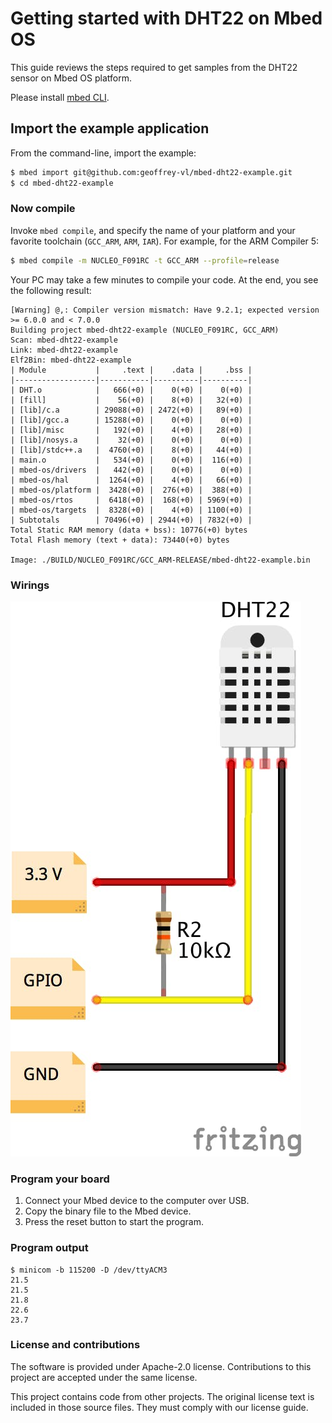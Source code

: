 # Getting started with DHT22 on Mbed OS

This guide reviews the steps required to get samples from the DHT22 sensor on Mbed OS platform.

Please install [mbed CLI](https://github.com/ARMmbed/mbed-cli#installing-mbed-cli).

## Import the example application

From the command-line, import the example:

```bash
$ mbed import git@github.com:geoffrey-vl/mbed-dht22-example.git
$ cd mbed-dht22-example
```

### Now compile

Invoke `mbed compile`, and specify the name of your platform and your favorite toolchain (`GCC_ARM`, `ARM`, `IAR`). For example, for the ARM Compiler 5:

```bash
$ mbed compile -m NUCLEO_F091RC -t GCC_ARM --profile=release
```

Your PC may take a few minutes to compile your code. At the end, you see the following result:

```
[Warning] @,: Compiler version mismatch: Have 9.2.1; expected version >= 6.0.0 and < 7.0.0
Building project mbed-dht22-example (NUCLEO_F091RC, GCC_ARM)
Scan: mbed-dht22-example
Link: mbed-dht22-example
Elf2Bin: mbed-dht22-example
| Module           |     .text |    .data |     .bss |
|------------------|-----------|----------|----------|
| DHT.o            |   666(+0) |    0(+0) |    0(+0) |
| [fill]           |    56(+0) |    8(+0) |   32(+0) |
| [lib]/c.a        | 29088(+0) | 2472(+0) |   89(+0) |
| [lib]/gcc.a      | 15288(+0) |    0(+0) |    0(+0) |
| [lib]/misc       |   192(+0) |    4(+0) |   28(+0) |
| [lib]/nosys.a    |    32(+0) |    0(+0) |    0(+0) |
| [lib]/stdc++.a   |  4760(+0) |    8(+0) |   44(+0) |
| main.o           |   534(+0) |    0(+0) |  116(+0) |
| mbed-os/drivers  |   442(+0) |    0(+0) |    0(+0) |
| mbed-os/hal      |  1264(+0) |    4(+0) |   66(+0) |
| mbed-os/platform |  3428(+0) |  276(+0) |  388(+0) |
| mbed-os/rtos     |  6418(+0) |  168(+0) | 5969(+0) |
| mbed-os/targets  |  8328(+0) |    4(+0) | 1100(+0) |
| Subtotals        | 70496(+0) | 2944(+0) | 7832(+0) |
Total Static RAM memory (data + bss): 10776(+0) bytes
Total Flash memory (text + data): 73440(+0) bytes

Image: ./BUILD/NUCLEO_F091RC/GCC_ARM-RELEASE/mbed-dht22-example.bin
```

### Wirings

![wiring DHT22](doc/dht22_pinout.jpeg)

### Program your board

1. Connect your Mbed device to the computer over USB.
1. Copy the binary file to the Mbed device.
1. Press the reset button to start the program.

### Program output

```
$ minicom -b 115200 -D /dev/ttyACM3
21.5
21.5
21.8
22.6
23.7
```

### License and contributions

The software is provided under Apache-2.0 license. Contributions to this project are accepted under the same license.

This project contains code from other projects. The original license text is included in those source files. They must comply with our license guide.
